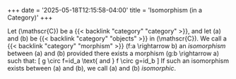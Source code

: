 +++
date = '2025-05-18T12:15:58-04:00'
title = 'Isomorphism (in a Category)'
+++

Let \(\mathscr{C}\) be a {{< backlink "category" "category" >}}, and
let \(a\) and \(b\) be {{< backlink "category" "objects" >}} in
\(\mathscr{C}\). We call a {{< backlink "category" "morphism" >}}
\(f:a \rightarrow b\) an _isomorphism_ between \(a\) and \(b\)
provided there exists a morphism \(g:b \rightarrow a\) such that:
\[
g \circ f=id_a \text{ and } f \circ g=id_b
\]
If such an isomorphism exists between \(a\) and \(b\), we call \(a\)
and \(b\) _isomorphic_.
